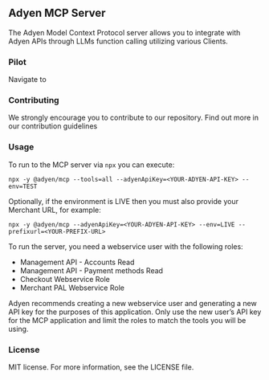 ## Adyen MCP Server

The Adyen Model Context Protocol server allows you to integrate with Adyen APIs through LLMs function calling utilizing various Clients.

### Pilot
Navigate to 



### Contributing

We strongly encourage you to contribute to our repository. Find out more in our contribution guidelines

### Usage
To run to the MCP server via `npx` you can execute:

```
npx -y @adyen/mcp --tools=all --adyenApiKey=<YOUR-ADYEN-API-KEY> --env=TEST
```

Optionally, if the environment is LIVE then you must also provide your Merchant URL, for example:

```
npx -y @adyen/mcp --adyenApiKey=<YOUR-ADYEN-API-KEY> --env=LIVE --prefixurl=<YOUR-PREFIX-URL>
```

To run the server, you need a webservice user with the following roles: 
* Management API - Accounts Read
* Management API - Payment methods Read
* Checkout Webservice Role
* Merchant PAL Webservice Role

Adyen recommends creating a new webservice user and generating a new API key for the purposes of this application.
Only use the new user’s API key for the MCP application and limit the roles to match the tools you will be using. 


### License
MIT license. For more information, see the LICENSE file.
